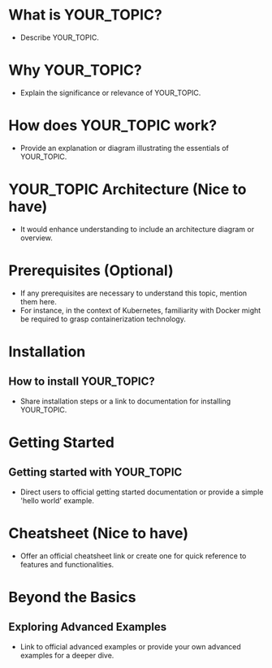 <!-- Given that we're focusing on a topic named 'YOUR_TOPIC' -->

# What is YOUR_TOPIC?

- Describe YOUR_TOPIC.

# Why YOUR_TOPIC?

- Explain the significance or relevance of YOUR_TOPIC.

# How does YOUR_TOPIC work?

- Provide an explanation or diagram illustrating the essentials of YOUR_TOPIC.

# YOUR_TOPIC Architecture (Nice to have)

- It would enhance understanding to include an architecture diagram or overview.

# Prerequisites (Optional)

- If any prerequisites are necessary to understand this topic, mention them here.
- For instance, in the context of Kubernetes, familiarity with Docker might be required to grasp containerization technology.

# Installation

## How to install YOUR_TOPIC?

- Share installation steps or a link to documentation for installing YOUR_TOPIC.

# Getting Started

## Getting started with YOUR_TOPIC

- Direct users to official getting started documentation or provide a simple 'hello world' example.

# Cheatsheet (Nice to have)

- Offer an official cheatsheet link or create one for quick reference to features and functionalities.

# Beyond the Basics

## Exploring Advanced Examples

- Link to official advanced examples or provide your own advanced examples for a deeper dive.
